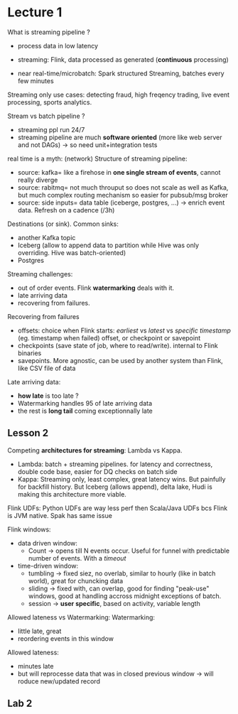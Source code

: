 # Lecture 1

What is streaming pipeline ? 
- process data in low latency

- streaming: Flink, data processed as generated (**continuous** processing)
- near real-time/microbatch: Spark structured Streaming, batches every few minutes

Streaming only use cases: detecting fraud, high freqency trading, live event processing, sports analytics.

Stream vs batch pipeline ?
- streaming ppl run 24/7
- streaming pipeline are much **software oriented** (more like web server and not DAGs) -> so need unit+integration tests

real time is a myth: (network)
Structure of streaming pipeline: 
- source: kafka= like a firehose in **one single stream of events**, cannot really diverge
- source: rabitmq= not much throuput so does not scale as well as Kafka, but much complex routing mechanism so easier for pubsub/msg broker
- source: side inputs= data table (iceberge, postgres, ...) -> enrich event data. Refresh on a cadence (/3h)

Destinations (or sink). Common sinks:
- another Kafka topic
- Iceberg (allow to append data to partition while Hive was only overriding. Hive was batch-oriented)
- Postgres

Streaming challenges:
- out of order events. Flink **watermarking** deals with it.
- late arriving data
- recovering from failures.

Recovering from failures
- offsets: choice when Flink starts: *earliest* vs *latest* vs *specific timestamp* (eg. timestamp when failed) offset, or checkpoint or savepoint
- checkpoints (save state of job, where to read/write). internal to Flink binaries
- savepoints. More agnostic, can be used by another system than Flink, like CSV file of data

Late arriving data:
- **how late** is too late ?
- Watermarking handles 95 of late arriving data
- the rest is **long tail** coming exceptionnally late

## Lesson 2

Competing **architectures for streaming**: Lambda vs Kappa.
- Lambda: batch + streaming pipelines. for latency and correctness, double code base, easier for DQ checks on batch side
- Kappa: Streaming only, least complex, great latency wins. But painfully for backfill history. But Iceberg (allows append), delta lake, Hudi is making this architecture more viable.

Flink UDFs: Python UDFs are way less perf then Scala/Java UDFs bcs Flink is JVM native. Spak has same issue

Flink windows:
- data driven window: 
    - Count -> opens till N events occur. Useful for funnel with predictable number of events. With a *timeout*
- time-driven window: 
    - tumbling -> fixed siez, no overlab, similar to hourly (like in batch world), great for chuncking data
    - sliding -> fixed with, can overlap, good for finding "peak-use" windows, good at handling accross midnight exceptions of batch.
    - session -> **user specific**, based on activity, variable length

Allowed lateness vs Watermarking:
Watermarking:
- little late, great
- reordering events in this window

Allowed lateness:
- minutes late
- but will reprocesse data that was in closed previous window -> will roduce new/updated record 

## Lab 2


